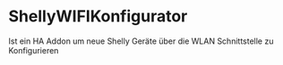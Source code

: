 # ShellyWIFIKonfigurator
Ist ein HA Addon um neue Shelly Geräte über die WLAN Schnittstelle zu Konfigurieren
